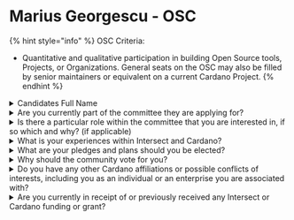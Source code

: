 # Marius Georgescu - OSC

{% hint style="info" %}
OSC Criteria:&#x20;

* Quantitative and qualitative participation in building Open Source tools, Projects, or Organizations. General seats on the OSC may also be filled by senior maintainers or equivalent on a current Cardano Project.
{% endhint %}

<details>

<summary>Candidates Full Name</summary>

Marius Georgescu

</details>



<details>

<summary>Are you currently part of the committee they are applying for?</summary>

No&#x20;

</details>



<details>

<summary>Is there a particular role within the committee that you are interested in, if so which and why? (if applicable)</summary>

Seats

</details>



<details>

<summary>What is your experiences within Intersect and Cardano?</summary>

I am also a stake pool operator \[VIP] (Very Important Pool). I've closely followed every Plutus Pioneer Program since its inception and graduated the Emurgo Academy's Cardano Solutions Architect program. Completed a project catalyst proposal for Development of a Cardano DApp and extensive documentation of each step along the way (Project ID 1000064)

</details>



<details>

<summary>What are your pledges and plans should you be elected?</summary>

I pledge to focus on maintaining the legitimacy of the Cardano Open Source Project, ensuring security and quality in all developments, driving continuous growth and sustainability, and fostering a strong, collaborative open-source community.

</details>



<details>

<summary>Why should the community vote for you?</summary>

I have the experience, passion, and dedication to ensure the Cardano Open Source Project remains secure, innovative, and community-driven. My goal is to contribute to innovative and impactful solutions that leverage the power of blockchain and decentralized applications for managing identity, value, and governance !

</details>



<details>

<summary>Do you have any other Cardano affiliations or possible conflicts of interests, including you as an individual or an enterprise you are associated with?</summary>

No

</details>



<details>

<summary>Are you currently in receipt of or previously received any Intersect or Cardano funding or grant?</summary>

Completed a project catalyst proposal for Development of a Cardano DApp and extensive documentation of each step along the way (Project ID 1000064)

</details>
